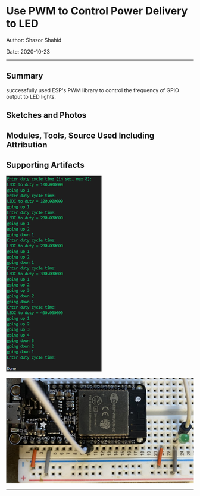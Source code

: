 # Use PWM to Control Power Delivery to LED

Author: Shazor Shahid

Date: 2020-10-23

-----

## Summary

successfully used ESP's PWM library to control the frequency of GPIO output to LED lights.

## Sketches and Photos

## Modules, Tools, Source Used Including Attribution

## Supporting Artifacts

![Console Input](./images/q3_s24_pwm.PNG)

![Cicuit Setup](./images/q3_s24_pwm_2.jpg)

-----

